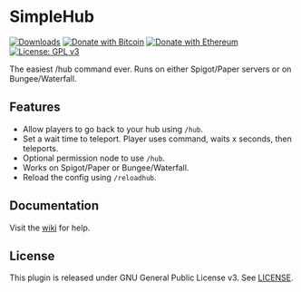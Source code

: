 # SimpleHub
[![Downloads](https://img.shields.io/github/downloads/hyperdefined/SimpleHub/total?logo=github)](https://github.com/hyperdefined/SimpleHub/releases) [![Donate with Bitcoin](https://en.cryptobadges.io/badge/micro/1F29aNKQzci3ga5LDcHHawYzFPXvELTFoL)](https://en.cryptobadges.io/donate/1F29aNKQzci3ga5LDcHHawYzFPXvELTFoL) [![Donate with Ethereum](https://en.cryptobadges.io/badge/micro/0x0f58B66993a315dbCc102b4276298B5Ff8895F41)](https://en.cryptobadges.io/donate/0x0f58B66993a315dbCc102b4276298B5Ff8895F41) [![License: GPL v3](https://img.shields.io/badge/License-GPLv3-blue.svg)](https://www.gnu.org/licenses/gpl-3.0)

The easiest /hub command ever. Runs on either Spigot/Paper servers or on Bungee/Waterfall.

## Features
* Allow players to go back to your hub using `/hub`.
* Set a wait time to teleport. Player uses command, waits x seconds, then teleports.
* Optional permission node to use `/hub`.
* Works on Spigot/Paper or Bungee/Waterfall.
* Reload the config using `/reloadhub`.

## Documentation
Visit the [wiki](https://github.com/hyperdefined/SimpleHub/wiki) for help.

## License
This plugin is released under GNU General Public License v3. See [LICENSE](https://github.com/hyperdefined/SimpleHub/blob/master/LICENSE).
